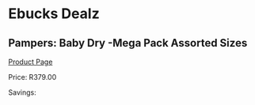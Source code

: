 
# Ebucks Dealz
## Pampers: Baby Dry -Mega Pack Assorted Sizes
[Product Page](https://www.ebucks.com/web/shop/productSelected.do?prodId=604552080&catId=375509364)

Price: R379.00

Savings: 


	